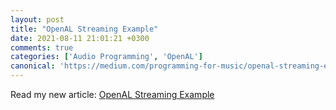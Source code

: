 ```yaml
---
layout: post
title: "OpenAL Streaming Example"
date: 2021-08-11 21:01:21 +0300
comments: true
categories: ['Audio Programming', 'OpenAL']
canonical: 'https://medium.com/programming-for-music/openal-streaming-example-b457d88acfc8'
---
```


Read my new article: [OpenAL Streaming Example](https://medium.com/programming-for-music/openal-streaming-example-b457d88acfc8)

